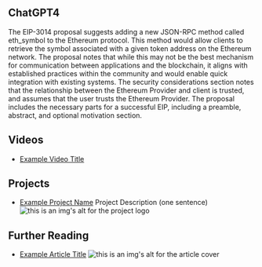 ## ChatGPT4

The EIP-3014 proposal suggests adding a new JSON-RPC method called eth_symbol to the Ethereum protocol. This method would allow clients to retrieve the symbol associated with a given token address on the Ethereum network. The proposal notes that while this may not be the best mechanism for communication between applications and the blockchain, it aligns with established practices within the community and would enable quick integration with existing systems. The security considerations section notes that the relationship between the Ethereum Provider and client is trusted, and assumes that the user trusts the Ethereum Provider. The proposal includes the necessary parts for a successful EIP, including a preamble, abstract, and optional motivation section.

## Videos

- [Example Video Title](https://www.youtube.com/watch?v=TDGq4aeevgY)

## Projects

- [Example Project Name](https://xxxx.xxx/xxxxx) Project Description (one sentence) ![this is an img's alt for the project logo](https://xxxx.xxx/project-logo.xxx)

## Further Reading

- [Example Article Title](https://xxxx.xxx/xxxxx) ![this is an img's alt for the article cover](https://xxxx.xxx/article-cover.xxx)
